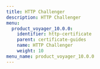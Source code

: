 ```yaml
---
title: HTTP Challenger
description: HTTP Challenger
menu:
  product_voyager_10.0.0:
    identifier: http-certificate
    parent: certificate-guides
    name: HTTP Challenger
    weight: 10
menu_name: product_voyager_10.0.0
---
```


